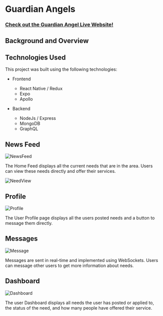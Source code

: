# Guardian Angels

### [Check out the Guardian Angel Live Website!](guardian-angel.herokuapp.com)

## Background and Overview



## Technologies Used

This project was built using the following technologies:
* Frontend
  * React Native / Redux
  * Expo
  * Apollo

* Backend
  * NodeJs / Express
  * MongoDB
  * GraphQL


## News Feed

![NewsFeed](./docs/gifs/NewsFeed.gif)

The Home Feed displays all the current needs that are in the area. Users can view these needs directly and offer their services.

![NeedView](./docs/gifs/NeedView.gif)

## Profile

![Profile](./docs/gifs/Profile.gif)

The User Profile page displays all the users posted needs and a button to message them directly.

## Messages

![Message](./docs/gifs/Message.gif)

Messages are sent in real-time and implemented using WebSockets. Users can message other users to get more information about needs.

## Dashboard

![Dashboard](./docs/gifs/Dashboard.gif)

The user Dashboard displays all needs the user has posted or applied to, the status of the need, and how many people have offered their service.
